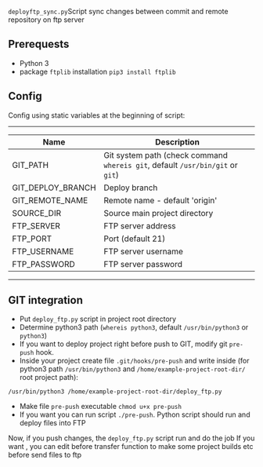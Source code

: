 `deployftp_sync.py`Script sync changes between commit and remote repository on ftp server

## Prerequests

* Python 3
* package `ftplib` installation `pip3 install ftplib`

## Config

Config using static variables at the beginning of script:

-----------------------------------------------------------------------------------------------------
| Name              | Description                                                                   |
|-------------------|-------------------------------------------------------------------------------|
| GIT_PATH          | Git system path (check command `whereis git`, default `/usr/bin/git` or `git`)|
| GIT_DEPLOY_BRANCH | Deploy branch                                                                 |                                     |
| GIT_REMOTE_NAME   | Remote name - default 'origin'
| SOURCE_DIR        | Source main project directory                                                 |
| FTP_SERVER        | FTP server address                                                            |
| FTP_PORT          | Port (default 21)                                                             |
| FTP_USERNAME      | FTP server username                                                           |
| FTP_PASSWORD      | FTP server password                                                           |
-----------------------------------------------------------------------------------------------------

## GIT integration

* Put `deploy_ftp.py` script in project root directory
* Determine python3 path (`whereis python3`, default `/usr/bin/python3` or `python3`)
* If you want to deploy project right before push to GIT, modify git `pre-push` hook.
* Inside your project create file `.git/hooks/pre-push` and write inside (for python3 path `/usr/bin/python3` and `/home/example-project-root-dir/` root project path):
```
/usr/bin/python3 /home/example-project-root-dir/deploy_ftp.py
```
* Make file `pre-push` executable `chmod u+x pre-push`
* If you want you can run script `./pre-push`. Python script should run and deploy files into FTP

Now, if you push  changes, the `deploy_ftp.py` script run and do the job
If you want , you can edit before transfer function to make some project builds etc before send files to ftp

